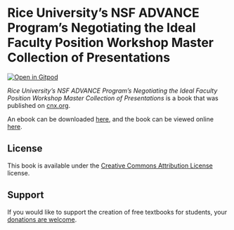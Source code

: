# Rice University’s NSF ADVANCE Program’s Negotiating the Ideal Faculty Position Workshop Master Collection of Presentations

[![Open in Gitpod](https://gitpod.io/button/open-in-gitpod.svg)](https://gitpod.io/from-referrer/)

_Rice University’s NSF ADVANCE Program’s Negotiating the Ideal Faculty Position Workshop Master Collection of Presentations_ is a book that was published on [cnx.org](https://cnx.org/).

An ebook can be downloaded [here](https://github.com/cnx-user-books/cnxbook-rice-universitys-nsf-advance-programs-negotiating-the-ideal-faculty-position-workshop-master-collection-of-presentations/releases/latest), and the book can be viewed online [here](https://github.com/cnx-user-books/cnxbook-rice-universitys-nsf-advance-programs-negotiating-the-ideal-faculty-position-workshop-master-collection-of-presentations/releases/latest).

## License
This book is available under the [Creative Commons Attribution License](./LICENSE) license.

## Support
If you would like to support the creation of free textbooks for students, your [donations are welcome](https://riceconnect.rice.edu/donation/support-openstax-banner).
